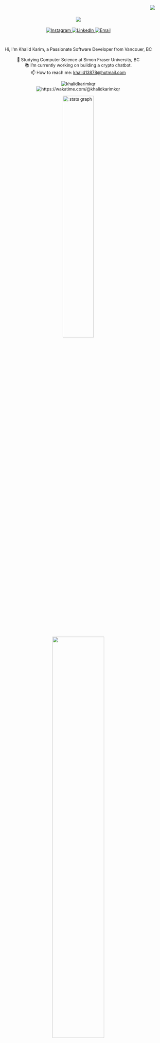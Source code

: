 <img align="right" src="https://visitor-badge.laobi.icu/badge?page_id=zumrudu-anka.zumrudu-anka">

<h1 align="center">
  <a href="https://git.io/typing-svg">
    <img src="https://readme-typing-svg.herokuapp.com/?lines=Hello,+There!+👋;This+is+KHALID+KARIM....;Nice+to+meet+you!&center=true&size=30">
  </a>
</h1>

<p align="center">
  <a href="https://instagram.com/khalid_kqr">
    <img src="https://img.shields.io/badge/Instagram-%23E4405F.svg?logo=Instagram&logoColor=white" alt="Instagram">
  </a>
  <a href="https://linkedin.com/in/khalidkarimkqr">
    <img src="https://img.shields.io/badge/LinkedIn-%230077B5.svg?logo=linkedin&logoColor=white" alt="LinkedIn">
  </a>
  <a href="mailto:khalid13878@hotmail.com">
    <img src="https://img.shields.io/badge/Email-D14836?logo=gmail&logoColor=white" alt="Email">
  </a>
</p>

<br>
<p align="center">
  Hi, I'm Khalid Karim, a Passionate Software Developer from Vancouer, BC
  <br>
  <br>
  🔬 Studying Computer Science at Simon Fraser University, BC
  <br>
  📚 I’m currently working on building a crypto chatbot.
  <br>
  📫 How to reach me: <a href="mailto: khalid13878@hotmail.com">khalid13878@hotmail.com</a>
</p>


<!-- Profile Views - Waka Time Stats - Followers & Stars -->

<p align='center'>
<img src="https://komarev.com/ghpvc/?username=khalidkarimkqr&label=Profile%20views&color=0e75b6&style=flat" alt="khalidkarimkqr" /> <br>
<a herf = "https://wakatime.com/@khalidkarimkqr"> <img src="https://wakatime.com/badge/user/956d8c63-e07e-46bf-b197-9bbb31d68aa9.svg" alt="https://wakatime.com/@khalidkarimkqr" /> </a> 
<br>


 <!-- Profile Views - Waka Time Stats - Followers & Stars -->

 <!-- Github Readme Stats -->
<p align='center'>
<img src="https://github-readme-stats.vercel.app/api?username=khalidkarimkqr&rank_icon=percentile&show=prs_merged,prs_merged_percentage&theme=moltack"  width="45%" alt="stats graph"  />
<!-- ![Sumonta stats](https://github-readme-stats.vercel.app/api?username=sumonta056\&rank_icon=percentile\&show=prs_merged,prs_merged_percentage\&theme=moltack) -->
</p>
 <!-- Github Readme Stats -->

 <!-- Waka Time in Depth Stats -->
<p align="center">
<a herf = "https://wakatime.com/@khalidkarimkqr">
<img src="https://github-readme-stats.vercel.app/api/wakatime?username=khalidkarimkqr&theme=moltack&hide_border=true&layout=compact&hide_title=true&langs_count=14&range=all_time"  width="58%" /></a>
</p>
  <!-- Waka Time in Depth Stats -->

  <!-- Github Profile Summary Cards -->
<p align="center">
<img width="40%" src="http://github-profile-summary-cards.vercel.app/api/cards/repos-per-language?username=khalidkarimkqr&theme=moltack"  />
 <img width="40%" src="http://github-profile-summary-cards.vercel.app/api/cards/most-commit-language?username=khalidkarimkqr&theme=moltack"  />
</p>

  <!-- Github Profile Summary Cards -->

<!-- Contact Section -->




 <!--Google Foobar -->
 <img src="https://user-images.githubusercontent.com/73097560/115834477-dbab4500-a447-11eb-908a-139a6edaec5c.gif">
 <!-- Achievement Corner -->
 

 <!-- Banners 2nd Phase -->
<p align='center'>
<img src="https://user-images.githubusercontent.com/74038190/225813708-98b745f2-7d22-48cf-9150-083f1b00d6c9.gif" width="320px" height="200">
<img src="https://user-images.githubusercontent.com/74038190/212750155-3ceddfbd-19d3-40a3-87af-8d329c8323c4.gif" width="320px" height="200">
</p>
 <!-- Banners 2nd Phase -->
 

 <!-- Typewriting Introduction -->

## [![Typing SVG](https://readme-typing-svg.demolab.com?font=Fira+Code&weight=600&size=22&pause=1000&color=51C1F7&width=470&lines=I'm+an+Aspiring+Software+Engineer+Student;Love+to+play+Football+and+Rocket+League)](https://git.io/typing-svg)

 <!-- Typewriting Introduction -->

 <!-- Banners 3rd Phase : About Me -->
<p align = 'right'>
<img align='right' src="https://media.giphy.com/media/ZVik7pBtu9dNS/giphy.gif" width="35%">
</p>
 <!-- Banners 3rd Phase : About Me -->

 <!-- About Me -->
<p align='left'>
- 🔭 <b>Computer Science Undergrad</b> in <b>SFU, BC</b><br>
- 🌱 I’m currently learning in depth 3d development using three.js😁<br>
- ✨ Also focusing on problem-solving and full stack development <br>
- 👯 Learning & Contributing to <b>Open Source Project</b> 😃<br>
- 🥅 <i><b>2025 Goals</b></i>: Get a good Job..❤️ <br>
- ⚡ Interests : Hikinh, Football, Call of Duty, Rocket league 😏<br>
</p>
 <!-- About Me -->


<!-- Skill Section -->

## <img src="https://media2.giphy.com/media/QssGEmpkyEOhBCb7e1/giphy.gif?cid=ecf05e47a0n3gi1bfqntqmob8g9aid1oyj2wr3ds3mg700bl&rid=giphy.gif" width ="27"><i> Skills: </i>

<!-- Banners 4th Phase : SpiderMan -->
<p align = 'right'>
<img align='right' src="https://media.tenor.com/fOD0TBLKQg8AAAAi/spider-man-no-way-home-marvel-studios.gif" width="40%">
</p>
<!-- Banners 4th Phase : SpiderMan -->


#### 📚 Frontend Development & Frameworks

- <img src="https://ziadoua.github.io/m3-Markdown-Badges/badges/HTML/html1.svg" width="80">
  <img src="https://ziadoua.github.io/m3-Markdown-Badges/badges/CSS/css2.svg" width="80">
  <img src="https://ziadoua.github.io/m3-Markdown-Badges/badges/Javascript/javascript3.svg" width="100">
- <img src="https://ziadoua.github.io/m3-Markdown-Badges/badges/TypeScript/typescript1.svg" width="100">
  <img src="https://ziadoua.github.io/m3-Markdown-Badges/badges/React/react2.svg" width="100">
  <img src="https://ziadoua.github.io/m3-Markdown-Badges/badges/NextJS/nextjs3.svg" width="100">
- <img src="https://ziadoua.github.io/m3-Markdown-Badges/badges/TailwindCSS/tailwindcss1.svg" width="100">
  <img src="https://ziadoua.github.io/m3-Markdown-Badges/badges/Bootstrap/bootstrap2.svg" width="100">
  <img src="https://ziadoua.github.io/m3-Markdown-Badges/badges/Axios/axios2.svg" width="100">

#### ⛏️ Backend Development & Database Services

- <img src="https://ziadoua.github.io/m3-Markdown-Badges/badges/NodeJS/nodejs2.svg" width="100">
  <img src="https://ziadoua.github.io/m3-Markdown-Badges/badges/Express/express3.svg" width="100">
  <img src="https://ziadoua.github.io/m3-Markdown-Badges/badges/Prisma/prisma1.svg" width="100">
- <img src="https://ziadoua.github.io/m3-Markdown-Badges/badges/MySQL/mysql3.svg" width="100">
  <img src="https://ziadoua.github.io/m3-Markdown-Badges/badges/MongoDB/mongodb1.svg" width="100">
  <img src="https://ziadoua.github.io/m3-Markdown-Badges/badges/PostgreSQL/postgresql3.svg" width="100">
- <img src="https://ziadoua.github.io/m3-Markdown-Badges/badges/Python/python3.svg" width="100">
  <img src="https://ziadoua.github.io/m3-Markdown-Badges/badges/Postman/postman1.svg" width="100">
  <img src="https://ziadoua.github.io/m3-Markdown-Badges/badges/Docker/docker3.svg" width="100">
  <img src="https://ziadoua.github.io/m3-Markdown-Badges/badges/Linux/linux2.svg" width="100">

#### 📱 App Development

- <img src="https://ziadoua.github.io/m3-Markdown-Badges/badges/Java/java3.svg" width="100">
  <img src="https://ziadoua.github.io/m3-Markdown-Badges/badges/AndroidStudio/androidstudio3.svg" width="100">
  <img src="https://ziadoua.github.io/m3-Markdown-Badges/badges/Firebase/firebase3.svg" width="100">
- <img src="https://ziadoua.github.io/m3-Markdown-Badges/badges/Expo/expo3.svg" width="100">
  <img src="https://ziadoua.github.io/m3-Markdown-Badges/badges/ReactNative/reactnative3.svg" width="100">
  <img src="https://ziadoua.github.io/m3-Markdown-Badges/badges/iOS/ios2.svg" width="100">
  <img src="https://ziadoua.github.io/m3-Markdown-Badges/badges/Android/android2.svg" width="100">

#### 🚦 Version Control & Documentation Tools

- <img src="https://ziadoua.github.io/m3-Markdown-Badges/badges/Git/git1.svg" width="100">
  <img src="https://ziadoua.github.io/m3-Markdown-Badges/badges/Github/github1.svg" width="100">
  <img src="https://ziadoua.github.io/m3-Markdown-Badges/badges/Markdown/markdown3.svg" width="100">
- <img src="https://ziadoua.github.io/m3-Markdown-Badges/badges/Notion/notion1.svg" width="100">
  <img src="https://ziadoua.github.io/m3-Markdown-Badges/badges/Figma/figma1.svg" width="100">
  <img src="https://ziadoua.github.io/m3-Markdown-Badges/badges/Hacktoberfest2023/hacktoberfest20231.svg" width="120">


<img src="https://user-images.githubusercontent.com/73097560/115834477-dbab4500-a447-11eb-908a-139a6edaec5c.gif">


<!-- Contribution Stack -->
<h1 align="center"><b><i><img src="https://media.giphy.com/media/iY8CRBdQXODJSCERIr/giphy.gif" width="35">Contribution Stack ✌️</i></b> </h1>

<!-- Contribution Statistics and Visuals -->
<p align="center">
<img align="left" src="https://media.tenor.com/l6hqyRVn4cwAAAAj/doctor-strange-in-the-multiverse-of-madness-doctor-strange.gif" width="120px" height="150px">
<img align="center" src="https://nirzak-streak-stats.vercel.app/?user=khalidkarimkqr&theme=tokyonight&hide_border=true&card_width=530&card_height=210" />
 
<img align="right" src="https://media.tenor.com/mmlF_mTw310AAAAj/doctor-strange-in-the-multiverse-of-madness-doctor-strange.gif"  width="130px" height="150px">
</p>
<!-- Contribution Statistics and Visuals -->

<!-- Activity Graph -->



![](https://github-readme-activity-graph.vercel.app/graph?username=khalidkarimkqr&theme=tokyo-day)

<!-- Activity Graph -->

<img src="https://user-images.githubusercontent.com/73097560/115834477-dbab4500-a447-11eb-908a-139a6edaec5c.gif">
<!-- Contribution Stack -->

<!-- Footer -->
<p align='center'>
<img align='center' src= "https://media.tenor.com/ivIQbWI5qe8AAAAi/spider-man-no-way-home-marvel-studios.gif" width="300px"  > 
</p>
<!-- Footer -->



